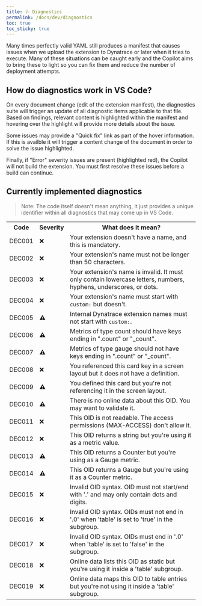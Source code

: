 ```yaml
---
title: 🩺 Diagnostics
permalink: /docs/dev/diagnostics
toc: true
toc_sticky: true
---
```


Many times perfectly valid YAML still produces a manifest that causes issues when we upload the
extension to Dynatrace or later when it tries to execute. Many of these situations can be caught
early and the Copilot aims to bring these to light so you can fix them and reduce the number of
deployment attempts.

## How do diagnostics work in VS Code?

On every document change (edit of the extension manifest), the diagnostics suite will trigger
an update of all diagnostic items applicable to that file. Based on findings, relevant content
is highlighted within the manifest and hovering over the highlight will provide more details
about the issue.

Some issues may provide a "Quick fix" link as part of the hover information. If this is availble
it will trigger a content change of the document in order to solve the issue highlighted.

Finally, if "Error" severity issues are present (highlighted red), the Copilot will not build
the extension. You must first resolve these issues before a build can continue.

## Currently implemented diagnostics

> Note: The code itself doesn't mean anything, it just provides a unique identifier within all
> diagnostics that may come up in VS Code.

<table>
  <tr>
    <th>Code</th>
    <th>Severity</th>
    <th>What does it mean?</th>
  </tr>
  <tr>
    <td>DEC001</td>
    <td>❌</td>
    <td>Your extension doesn't have a name, and this is mandatory.</td>
  </tr>
  <tr>
    <td>DEC002</td>
    <td>❌</td>
    <td>Your extension's name must not be longer than 50 characters.</td>
  </tr>
  <tr>
    <td>DEC003</td>
    <td>❌</td>
    <td>
      Your extension's name is invalid. It must only contain lowercase letters, numbers,
      hyphens, underscores, or dots.
    </td>
  </tr>
  <tr>
    <td>DEC004</td>
    <td>❌</td>
    <td>Your extension's name must start with <code>custom:</code> but doesn't.</td>
  </tr>
  <tr>
    <td>DEC005</td>
    <td>⚠️</td>
    <td>
      Internal Dynatrace extension names must not start with <code>custom:</code>.
    </td>
  </tr>
  <tr>
    <td>DEC006</td>
    <td>⚠️</td>
    <td>Metrics of type count should have keys ending in ".count" or "_count".</td>
  </tr>
  <tr>
    <td>DEC007</td>
    <td>⚠️</td>
    <td>Metrics of type gauge should not have keys ending in ".count" or "_count".</td>
  </tr>
  <tr>
    <td>DEC008</td>
    <td>❌</td>
    <td>You referenced this card key in a screen layout but it does not have a definition.</td>
  </tr>
  <tr>
    <td>DEC009</td>
    <td>⚠️</td>
    <td>You defined this card but you're not referencing it in the screen layout.</td>
  </tr>
  <tr>
    <td>DEC010</td>
    <td>⚠️</td>
    <td>There is no online data about this OID. You may want to validate it.</td>
  </tr>
  <tr>
    <td>DEC011</td>
    <td>❌</td>
    <td>This OID is not readable. The access permissions (MAX-ACCESS) don't allow it.</td>
  </tr>
  <tr>
    <td>DEC012</td>
    <td>❌</td>
    <td>This OID returns a string but you're using it as a metric value.</td>
  </tr>
  <tr>
    <td>DEC013</td>
    <td>⚠️</td>
    <td>This OID returns a Counter but you're using as a Gauge metric.</td>
  </tr>
  <tr>
    <td>DEC014</td>
    <td>⚠️</td>
    <td>This OID returns a Gauge but you're using it as a Counter metric.</td>
  </tr>
  <tr>
    <td>DEC015</td>
    <td>❌</td>
    <td>Invalid OID syntax. OID must not start/end with '.' and may only contain dots and digits.</td>
  </tr>
  <tr>
    <td>DEC016</td>
    <td>❌</td>
    <td>Invalid OID syntax. OIDs must not end in '.0' when 'table' is set to 'true' in the subgroup.</td>
  </tr>
  <tr>
    <td>DEC017</td>
    <td>❌</td>
    <td>Invalid OID syntax. OIDs must end in '.0' when 'table' is set to 'false' in the subgroup.</td>
  </tr>
  <tr>
    <td>DEC018</td>
    <td>❌</td>
    <td>Online data lists this OID as static but you're using it inside a 'table' subgroup.</td>
  </tr>
  <tr>
    <td>DEC019</td>
    <td>❌</td>
    <td>Online data maps this OID to table entries but you're not using it inside a 'table' subgroup.</td>
  </tr>
</table>